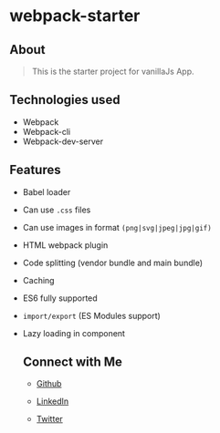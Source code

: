 # webpack-starter

## About
> This is the starter project for vanillaJs App.

## Technologies used
- Webpack
- Webpack-cli
- Webpack-dev-server


## Features
- Babel loader
- Can use `.css` files
- Can use images in format `(png|svg|jpeg|jpg|gif)`
- HTML webpack plugin
- Code splitting (vendor bundle and main bundle)
- Caching
- ES6 fully supported
- `import/export` (ES Modules support)
- Lazy loading in component

     
  ## Connect with Me
  * [Github](https://github.com/NamrataRaikwar2002)

  * [LinkedIn](https://www.linkedin.com/in/namrata-raikwar-727951224/)

  * [Twitter](https://twitter.com/RaikwarNamrata?t=plsVpPoUgAtlfzgO6Uvvsw&s=03)
   
    
  

